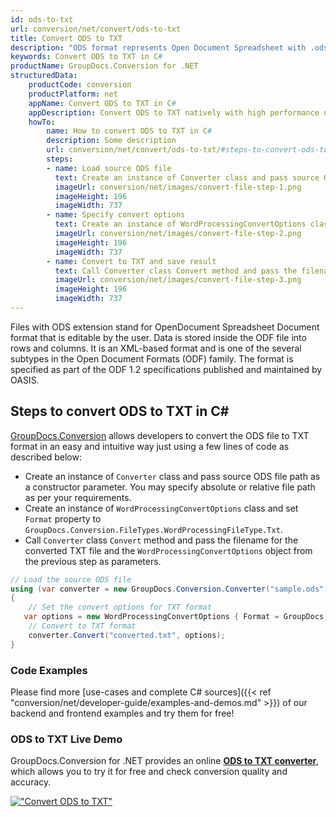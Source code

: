 ```yaml
---
id: ods-to-txt
url: conversion/net/convert/ods-to-txt
title: Convert ODS to TXT
description: "ODS format represents Open Document Spreadsheet with .ods extension. Learn how to convert ODS to TXT file programmatically in C# language using GroupDocs.Conversion for .NET library."
keywords: Convert ODS to TXT in C#
productName: GroupDocs.Conversion for .NET
structuredData:
    productCode: conversion
    productPlatform: net
    appName: Convert ODS to TXT in C#
    appDescription: Convert ODS to TXT natively with high performance using C# language and server side GroupDocs.Conversion for .NET APIs, without the use of any software like Microsoft or Open Office.
    howTo:
        name: How to convert ODS to TXT in C# 
        description: Some description
        url: conversion/net/convert/ods-to-txt/#steps-to-convert-ods-to-txt-in-c
        steps:
        - name: Load source ODS file 
          text: Create an instance of Converter class and pass source ODS file path as a constructor parameter. You may specify absolute or relative file path as per your requirements. 
          imageUrl: conversion/net/images/convert-file-step-1.png
          imageHeight: 196
          imageWidth: 737
        - name: Specify convert options 
          text: Create an instance of WordProcessingConvertOptions class.
          imageUrl: conversion/net/images/convert-file-step-2.png
          imageHeight: 196
          imageWidth: 737
        - name: Convert to TXT and save result 
          text: Call Converter class Convert method and pass the filename for the converted HTML file and the WordProcessingConvertOptions object from the previous step as parameters.
          imageUrl: conversion/net/images/convert-file-step-3.png
          imageHeight: 196
          imageWidth: 737
---
```


Files with ODS extension stand for OpenDocument Spreadsheet Document format that is editable by the user. Data is stored inside the ODF file into rows and columns. It is an XML-based format and is one of the several subtypes in the Open Document Formats (ODF) family. The format is specified as part of the ODF 1.2 specifications published and maintained by OASIS.

## Steps to convert ODS to TXT in C#

[GroupDocs.Conversion](https://products.groupdocs.com/conversion/net) allows developers to convert the ODS file to TXT format in an easy and intuitive way just using a few lines of code as described below:

* Create an instance of `Converter` class and pass source ODS file path as a constructor parameter. You may specify absolute or relative file path as per your requirements. 
* Create an instance of `WordProcessingConvertOptions` class and set `Format` property to `GroupDocs.Conversion.FileTypes.WordProcessingFileType.Txt`.
* Call `Converter` class `Convert` method and pass the filename for the converted TXT file and the `WordProcessingConvertOptions` object from the previous step as parameters.

```csharp
// Load the source ODS file
using (var converter = new GroupDocs.Conversion.Converter("sample.ods"))
{
    // Set the convert options for TXT format
   var options = new WordProcessingConvertOptions { Format = GroupDocs.Conversion.FileTypes.WordProcessingFileType.Txt };
    // Convert to TXT format
    converter.Convert("converted.txt", options);
}
```

### Code Examples

Please find more [use-cases and complete C# sources]({{< ref "conversion/net/developer-guide/examples-and-demos.md" >}}) of our backend and frontend examples and try them for free!

### ODS to TXT Live Demo

GroupDocs.Conversion for .NET provides an online [**ODS to TXT converter**](https://products.groupdocs.app/conversion/ods-to-txt), which allows you to try it for free and check conversion quality and accuracy.

[!["Convert ODS to TXT"](conversion/net/images/convert-to-txt/convert-ods-to-txt.png)](https://products.groupdocs.app/conversion/ods-to-txt)